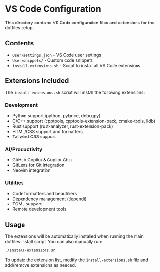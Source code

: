 # VS Code Configuration

This directory contains VS Code configuration files and extensions for the dotfiles setup.

## Contents

- `User/settings.json` - VS Code user settings
- `User/snippets/` - Custom code snippets
- `install-extensions.sh` - Script to install all VS Code extensions

## Extensions Included

The `install-extensions.sh` script will install the following extensions:

### Development
- Python support (python, pylance, debugpy)
- C/C++ support (cpptools, cpptools-extension-pack, cmake-tools, lldb)
- Rust support (rust-analyzer, rust-extension-pack)
- HTML/CSS support and formatters
- Tailwind CSS support

### AI/Productivity
- GitHub Copilot & Copilot Chat
- GitLens for Git integration
- Neovim integration

### Utilities
- Code formatters and beautifiers
- Dependency management (dependi)
- TOML support
- Remote development tools

## Usage

The extensions will be automatically installed when running the main dotfiles install script. You can also manually run:

```bash
./install-extensions.sh
```

To update the extension list, modify the `install-extensions.sh` file and add/remove extensions as needed.
